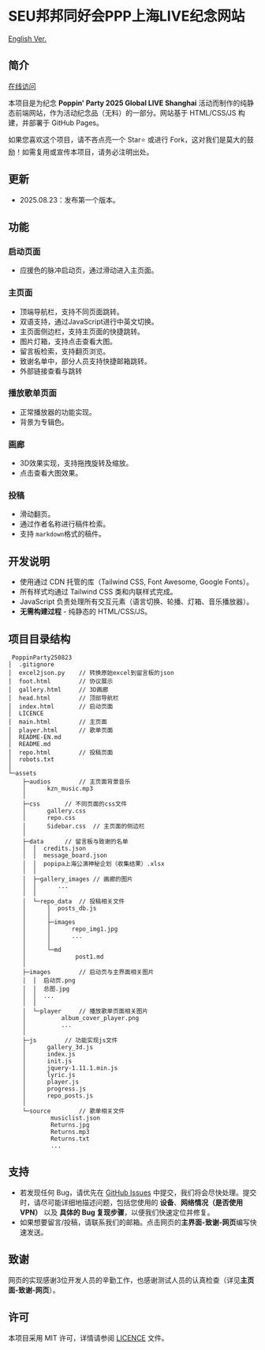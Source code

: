 # SEU邦邦同好会PPP上海LIVE纪念网站

[English Ver.](README-EN.md)

## 简介

[在线访问](https://therm4l.github.io/PoppinParty250823/)

本项目是为纪念 **Poppin' Party 2025 Global LIVE Shanghai** 活动而制作的纯静态前端网站，作为活动纪念品（无料）的一部分。网站基于 HTML/CSS/JS 构建，并部署于 GitHub Pages。

如果您喜欢这个项目，请不吝点亮一个 Star⭐ 或进行 Fork，这对我们是莫大的鼓励！如需复用或宣传本项目，请务必注明出处。

## 更新

- 2025.08.23：发布第一个版本。

## 功能

### 启动页面

- 应援色的脉冲启动页，通过滑动进入主页面。

### 主页面

- 顶端导航栏，支持不同页面跳转。
- 双语支持，通过JavaScript进行中英文切换。
- 主页面侧边栏，支持主页面的快捷跳转。
- 图片灯箱，支持点击查看大图。
- 留言板检索，支持翻页浏览。
- 致谢名单中，部分人员支持快捷邮箱跳转。
- 外部链接查看与跳转

### 播放歌单页面

- 正常播放器的功能实现。
- 背景为专辑色。

### 画廊

- 3D效果实现，支持拖拽旋转及缩放。
- 点击查看大图效果。

### 投稿

- 滑动翻页。
- 通过作者名称进行稿件检索。
- 支持 `markdown`格式的稿件。

## 开发说明

* 使用通过 CDN 托管的库（Tailwind CSS, Font Awesome, Google Fonts）。
* 所有样式均通过 Tailwind CSS 类和内联样式完成。
* JavaScript 负责处理所有交互元素（语言切换、轮播、灯箱、音乐播放器）。
* **无需构建过程** - 纯静态的 HTML/CSS/JS。

## 项目目录结构

```
 PoppinParty250823
│  .gitignore 
│  excel2json.py	// 转换原始excel到留言板的json
│  foot.html		// 协议展示
│  gallery.html		// 3D画廊
│  head.html		// 顶部导航栏
│  index.html		// 启动页面
│  LICENCE
│  main.html		// 主页面
│  player.html		// 歌单页面
│  README-EN.md
│  README.md
│  repo.html		// 投稿页面
│  robots.txt
│  
└─assets
    ├─audios		// 主页面背景音乐
    │      kzn_music.mp3
    │  
    ├─css		// 不同页面的css文件
    │      gallery.css
    │      repo.css
    │      Sidebar.css	// 主页面的侧边栏
    │  
    ├─data		// 留言板与致谢的名单
    │  │  credits.json
    │  │  message_board.json
    │  │  popipa上海公演神秘企划（收集结果）.xlsx
    │  │  
    │  ├─gallery_images	// 画廊的图片
    │  │      ...
    │  │  
    │  └─repo_data	// 投稿相关文件
    │      │  posts_db.js
    │      │  
    │      ├─images
    │      │      repo_img1.jpg
    │      │      ...
    │      │  
    │      └─md
    │              post1.md
    │  
    ├─images		// 启动页与主界面相关图片
    │  │  启动页.png
    │  │  总图.jpg
    │  │  ...
    │  │  
    │  └─player		// 播放歌单页面相关图片
    │          album_cover_player.png
    │          ...
    │  
    ├─js		// 功能实现js文件
    │      gallery_3d.js
    │      index.js
    │      init.js
    │      jquery-1.11.1.min.js
    │      lyric.js
    │      player.js
    │      progress.js
    │      repo_posts.js
    │  
    └─source		// 歌单相关文件
            musiclist.json
            Returns.jpg
            Returns.mp3
            Returns.txt
            ...
```

## 支持

- 若发现任何 Bug，请优先在 [GitHub Issues](https://github.com/Therm4l/PoppinParty250823/issues) 中提交，我们将会尽快处理。提交时，请尽可能详细地描述问题，包括您使用的 **设备**、**网络情况（是否使用VPN）** 以及 **具体的 Bug 复现步骤**，以便我们快速定位并修复。
- 如果想要留言/投稿，请联系我们的邮箱。点击网页的**主界面-致谢-网页**编写快速发送。

## 致谢

网页的实现感谢3位开发人员的辛勤工作，也感谢测试人员的认真检查（详见**主页面-致谢-网页**）。

## 许可

本项目采用 MIT 许可，详情请参阅 [LICENCE](LICENCE) 文件。
